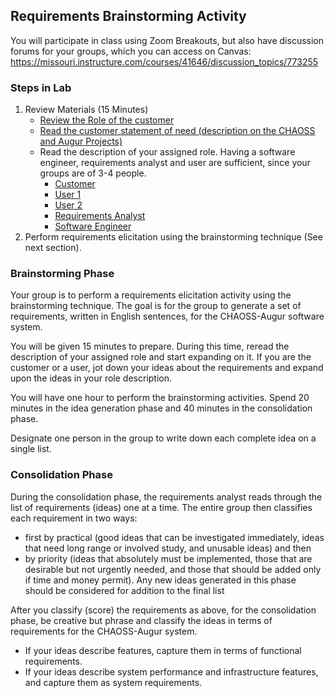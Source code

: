 ## Requirements Brainstorming Activity

You will participate in class using Zoom Breakouts, but also have discussion forums for your groups, which you can access on Canvas: https://missouri.instructure.com/courses/41646/discussion_topics/773255

### Steps in Lab
1. Review Materials (15 Minutes) 
    - [Review the Role of the customer](./customer.md)
    - [Read the customer statement of need (description on the CHAOSS and Augur Projects)](./customer-description.md)
    - Read the description of your assigned role. Having a software engineer, requirements analyst and user are sufficient, since your groups are of 3-4 people. 
        - [Customer](./customer.md)
        - [User 1](./user1.md)
        - [User 2](./user2.md)
        - [Requirements Analyst](requirements-analyst.md)
        - [Software Engineer](software-engineer.md)
2. Perform requirements elicitation using the brainstorming technique (See next section).

### Brainstorming Phase
Your group is to perform a requirements elicitation activity using the brainstorming technique. The goal is for the group to generate a set of requirements, written in English sentences, for the CHAOSS-Augur software
system.

You will be given 15 minutes to prepare. During this time, reread the description of your assigned role and start expanding on it. If you are the customer or a user, jot down your ideas about the requirements and expand upon the ideas in your role description.

You will have one hour to perform the brainstorming activities. Spend 20 minutes in the idea generation phase and 40 minutes in the consolidation phase.

Designate one person in the group to write down each complete idea on a single list.

### Consolidation Phase

During the consolidation phase, the requirements analyst reads through the list of requirements (ideas) one at a time. The entire group then classifies each requirement in two ways: 

- first by practical (good ideas that can be investigated immediately, ideas that need long range or involved study, and unusable ideas) and then 
- by priority (ideas that absolutely must be implemented, those that are desirable but not urgently needed, and those that should be added only if time and money permit). Any new ideas generated in this phase should be considered for addition to the final list


After you classify (score) the requirements as above, for the consolidation phase, be creative but phrase and classify the ideas in terms of requirements for the CHAOSS-Augur system. 

- If your ideas describe features, capture them in terms of functional requirements.
- If your ideas describe system performance and infrastructure features, and capture them as system requirements.
